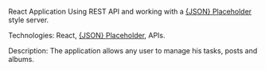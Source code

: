 React Application Using REST API and working with a <a target="_blank" href="https://jsonplaceholder.typicode.com/">{JSON} Placeholder<a> style server.

Technologies: React, <a target="_blank" href="https://jsonplaceholder.typicode.com/">{JSON} Placeholder<a>, APIs.

Description: The application allows any user to manage his tasks, posts and albums.

